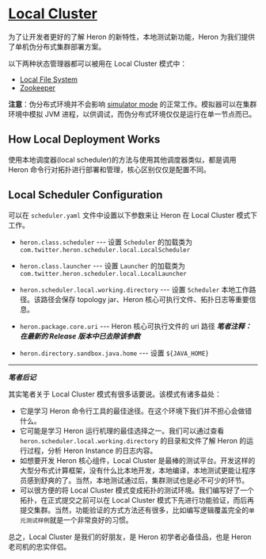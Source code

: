 # [Local Cluster](http://twitter.github.io/heron/docs/operators/deployment/schedulers/local)

为了让开发者更好的了解 Heron 的新特性，本地测试新功能，Heron 为我们提供了单机伪分布式集群部署方案。

以下两种状态管理器都可以被用在 Local Cluster 模式中：

* [Local File System](../State-Managers/Local-FS.md)
* [Zookeeper](../State-Managers/Zookeeper.md)

**注意**：伪分布式环境并不会影响 [simulator mode](http://twitter.github.io/heron/docs/developers/simulator-mode/) 的正常工作。模拟器可以在集群环境中模拟 JVM 进程，以供调试，而伪分布式环境仅仅是运行在单一节点而已。

## How Local Deployment Works

使用本地调度器(local scheduler)的方法与使用其他调度器类似，都是调用 Heron 命令行对拓扑进行部署和管理，核心区别仅仅是配置不同。

## Local Scheduler Configuration

可以在 `scheduler.yaml` 文件中设置以下参数来让 Heron 在 Local Cluster 模式下工作。

* `heron.class.scheduler` --- 设置 `Scheduler` 的加载类为 `com.twitter.heron.scheduler.local.LocalScheduler`

* `heron.class.launcher` --- 设置 `Launcher` 的加载类为 `com.twitter.heron.scheduler.local.LocalLauncher`

* `heron.scheduler.local.working.directory` --- 设置 `Scheduler` 本地工作路径。该路径会保存 topology jar、Heron 核心可执行文件、拓扑日志等重要信息。

* `heron.package.core.uri` --- Heron 核心可执行文件的 uri 路径 ***笔者注释：在最新的 Release 版本中已去除该参数***

* `heron.directory.sandbox.java.home` --- 设置 `${JAVA_HOME}`

---

***笔者后记***

其实笔者关于 Local Cluster 模式有很多话要说。该模式有诸多益处：

* 它是学习 Heron 命令行工具的最佳途径。在这个环境下我们并不担心会做错什么。
* 它可能是学习 Heron 运行机理的最佳选择之一。我们可以通过查看 `heron.scheduler.local.working.directory` 的目录和文件了解 Heron 的运行过程，分析 Heron Instance 的日志内容。
* 如想要开发 Heron 核心组件，Local Cluster 是最棒的测试平台。开发这样的大型分布式计算框架，没有什么比本地开发，本地编译，本地测试更能让程序员感到舒爽的了。当然，本地测试通过后，集群测试也是必不可少的环节。
* 可以很方便的将 Local Cluster 模式变成拓扑的测试环境。我们编写好了一个拓扑，在正式提交之前可以在 Local Cluster 模式下先进行功能验证，而后再提交集群。当然，功能验证的方式方法还有很多，比如编写逻辑覆盖完全的`单元测试样例`就是一个非常良好的习惯。

总之，Local Cluster 是我们的好朋友，是 Heron 初学者必备佳品，也是 Heron 老司机的忠实伴侣。
